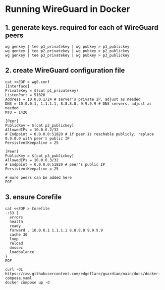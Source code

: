 # Running WireGuard in Docker

## 1. generate keys. required for each of WireGuard peers

```shell
wg genkey | tee p1_privatekey | wg pubkey > p1_publickey
wg genkey | tee p2_privatekey | wg pubkey > p2_publickey
wg genkey | tee p3_privatekey | wg pubkey > p3_publickey
```

## 2. create WireGuard configuration file

```shell
cat <<EOF > wg0.conf
[Interface]
PrivateKey = $(cat p1_privatekey)
ListenPort = 51820
Address = 10.0.0.1/24 # server's private IP, adjust as needed
DNS = 10.0.0.1, 1.1.1.1, 8.8.8.8, 9.9.9.9 # DNS servers, adjust as needed
MTU = 1420

[Peer]
PublicKey = $(cat p2_publickey)
AllowedIPs = 10.0.0.2/32
# Endpoint = 0.0.0.0:51820 # if peer is reachable publicly, replace 0.0.0.0 with peer's public IP
PersistentKeepalive = 25

[Peer]
PublicKey = $(cat p3_publickey)
AllowedIPs = 10.0.0.3/32
# Endpoint = 0.0.0.0:51820 # peer's public IP
PersistentKeepalive = 25

# more peers can be added here
EOF
```

## 3. ensure Corefile

```shell
cat <<EOF > Corefile
.:53 {
  errors
  health
  ready
  forward . 10.0.0.1 1.1.1.1 8.8.8.8 9.9.9.9
  cache 30
  loop
  reload
  dnssec
  loadbalance
}
EOF
```

```shell
curl -OL https://raw.githubusercontent.com/edgeflare/guardian/main/docs/docker-compose.yaml
docker compose up -d
```
